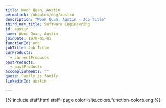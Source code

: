 ```yaml
---
title: Woon Quan, Austin
permalink: /aboutus/eng/austin
description: "Woon Quan, Austin - Job Title"
third_nav_title: Software Engineering
id: austin
name: Woon Quan, Austin
joinDate: 1970-01-01
functionId: eng
jobTitle: Job Title
curProducts:
  - currentProducts
pastProducts:
  - pastProducts
accomplishments: ""
quote: Family is family.
linkedinId: austin

---
```


{% include staff.html staff=page color=site.colors.function-colors.eng %}

